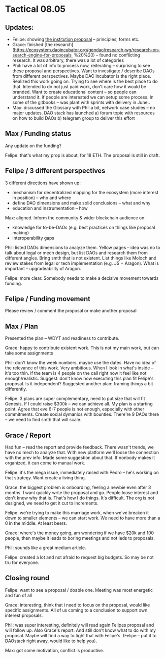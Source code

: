 # Tactical 08.05

## Updates:

* Felipe: showing [the institution proposal](https://docs.google.com/document/d/181cmsfvhaW88IncQ3tlZj-ne2QVtlqbM-0RsDazfd2Q/edit) – principles, forms etc.
* Grace: finished [the research](https://ecosystem.daoincubator.org/gendao/research-wg/research-on-search-engine-for-proposals   %20%20) – found no conflicting research. It was arbitrary, there was a lot of categories
* Phil: have a lot of info to process now, reiterating – surprising to see these proposal and perspectives. Want to investigate / describe DAOs from different perspectives. Maybe DAO incubator is the right place. Realized this work going on. Trying to see where is the best place to do that. Intended to do not just paid work, don't care how it would be branded. Want to create educational content – so people can understand it. If people are interested we can setup some process. In some of the gitbooks – was plant with sprints with delivery in June..
* Max: discussed the Glossary with Phil a bit, network case studies – no major updates, DAO stack has launched a\) forum topic with resources on how to build DAOs b\) telegram group to deliver this effort

## Max / Funding status

Any update on the funding?

Felipe: that's what my prop is about, for 18 ETH. The proposal is still in draft.

## Felipe / 3 different perspectives

3 different directions have shown up:

* mechanism for decentralized mapping for the ecosystem \(more interest in position\) – who and where
* define DAO dimensions and make solid conclusions – what and why
* education and instrumentation – how

Max: aligned. Inform the community & wider blockchain audience on

* knowledge for to-be-DAOs \(e.g. best practices on things like proposal making\)
* interoperability gaps

Phil: listed DAOs dimensions to analyze them. Yellow pages – idea was no to talk about legal or mech design, but list DAOs and research them from different angles. Bring smth that is not existent. List things like Moloch and review stakes from legal or tech implementation \(e.g. JS + Aragon\). What is important – upgradeability of Aragon.

Felipe: more clear. Somebody needs to make a decisive movement towards funding.

## Felipe / Funding movement

Please review / comment the proposal or make another proposal

## Max / Plan

Presented the plan – WDYT and readiness to contribute.

Grace: happy to contribute existent work. This is not my main work, but can take some assignments

Phil: don't know the week numbers, maybe use the dates. Have no idea of the relevance of this work. Very ambitious. When I look in what's inside – it's too thin. If the team is 4 people on the call right now it feel like not enough/realistic. Suggest: don't know how executing this plan fit Felipe's proposal. Is it independent? Suggested another plan: framing things a bit differently.

Felipe: 3 plans are super complementary, need to put size that will fit Genesis. If I could raise $300k – we can achieve all. My plan is a starting point. Agree that eve 6-7 people is not enough, especially with other commitments. Create social dymanics with bounties. There're 9 DAOs there – we need to find smth that will scale.

## Grace / Report

Had fun – read the report and provide feedback. There wasn't trends, we have no mech to analyze that. With new platform we'll loose the connection with the prev info. Made some suggestion about that. If nonbody makes it organized, it can come to manual work.

Felipe: it's the mega issue, immediately raised with Pedro – he's working on that strategy. Want create a living thing.

Grace: the biggest problem is onboarding, feeling a newbie even after 3 months. I want quickly write the proposal and go. People loose interest and don't know why that is. That's how I do things. It's difficult. The org is not designed, we need to get it cut to increments.

Felipe: we're trying to make this marriage work, when we've breaken it down to smaller elements – we can start work. We need to have more than a 0 in the middle. At least beers.

Grace: where's the money going, am wondering if we have $20k and 100 people, then maybe it leads to boring meetings and not leds to proposals.

Phil: sounds like a great medium article.

Felipe: created a lot and not afraid to request big budgets. So may be not tru for everyone.

## Closing round

Felipe: want to see a proposal / doable one. Meeting was most energetic and fun of all

Grace: interesting, think that i need to focus on the proposal, would like specific assignments. All of us coming to a conclusion to support own interest proposals.

Phil: was super interesting, definitely will read again Felipes proposal and will follow up. Also Grace's report. And still don't know what to do with my proposal. Maybe will find a way to tight that with Felipe's. \(Felipe – put it to DAOstack right away, would like to help you\).

Max: got some motivation, conflict is productive.


